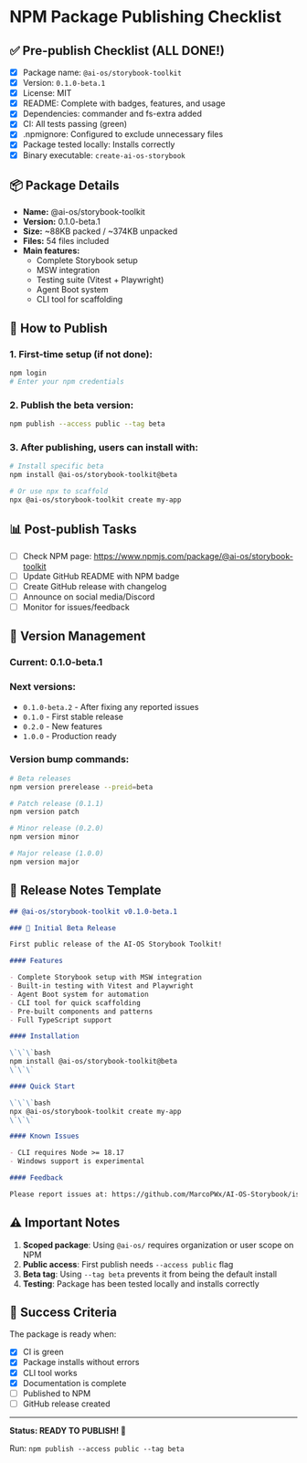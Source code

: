 # NPM Package Publishing Checklist

## ✅ Pre-publish Checklist (ALL DONE!)

- [x] Package name: `@ai-os/storybook-toolkit`
- [x] Version: `0.1.0-beta.1`
- [x] License: MIT
- [x] README: Complete with badges, features, and usage
- [x] Dependencies: commander and fs-extra added
- [x] CI: All tests passing (green)
- [x] .npmignore: Configured to exclude unnecessary files
- [x] Package tested locally: Installs correctly
- [x] Binary executable: `create-ai-os-storybook`

## 📦 Package Details

- **Name:** @ai-os/storybook-toolkit
- **Version:** 0.1.0-beta.1
- **Size:** ~88KB packed / ~374KB unpacked
- **Files:** 54 files included
- **Main features:**
  - Complete Storybook setup
  - MSW integration
  - Testing suite (Vitest + Playwright)
  - Agent Boot system
  - CLI tool for scaffolding

## 🚀 How to Publish

### 1. First-time setup (if not done):

```bash
npm login
# Enter your npm credentials
```

### 2. Publish the beta version:

```bash
npm publish --access public --tag beta
```

### 3. After publishing, users can install with:

```bash
# Install specific beta
npm install @ai-os/storybook-toolkit@beta

# Or use npx to scaffold
npx @ai-os/storybook-toolkit create my-app
```

## 📊 Post-publish Tasks

- [ ] Check NPM page: https://www.npmjs.com/package/@ai-os/storybook-toolkit
- [ ] Update GitHub README with NPM badge
- [ ] Create GitHub release with changelog
- [ ] Announce on social media/Discord
- [ ] Monitor for issues/feedback

## 🔄 Version Management

### Current: 0.1.0-beta.1

### Next versions:

- `0.1.0-beta.2` - After fixing any reported issues
- `0.1.0` - First stable release
- `0.2.0` - New features
- `1.0.0` - Production ready

### Version bump commands:

```bash
# Beta releases
npm version prerelease --preid=beta

# Patch release (0.1.1)
npm version patch

# Minor release (0.2.0)
npm version minor

# Major release (1.0.0)
npm version major
```

## 📝 Release Notes Template

```markdown
## @ai-os/storybook-toolkit v0.1.0-beta.1

### 🎉 Initial Beta Release

First public release of the AI-OS Storybook Toolkit!

#### Features

- Complete Storybook setup with MSW integration
- Built-in testing with Vitest and Playwright
- Agent Boot system for automation
- CLI tool for quick scaffolding
- Pre-built components and patterns
- Full TypeScript support

#### Installation

\`\`\`bash
npm install @ai-os/storybook-toolkit@beta
\`\`\`

#### Quick Start

\`\`\`bash
npx @ai-os/storybook-toolkit create my-app
\`\`\`

#### Known Issues

- CLI requires Node >= 18.17
- Windows support is experimental

#### Feedback

Please report issues at: https://github.com/MarcoPWx/AI-OS-Storybook/issues
```

## ⚠️ Important Notes

1. **Scoped package**: Using `@ai-os/` requires organization or user scope on NPM
2. **Public access**: First publish needs `--access public` flag
3. **Beta tag**: Using `--tag beta` prevents it from being the default install
4. **Testing**: Package has been tested locally and installs correctly

## 🎯 Success Criteria

The package is ready when:

- [x] CI is green
- [x] Package installs without errors
- [x] CLI tool works
- [x] Documentation is complete
- [ ] Published to NPM
- [ ] GitHub release created

---

**Status: READY TO PUBLISH! 🚀**

Run: `npm publish --access public --tag beta`
